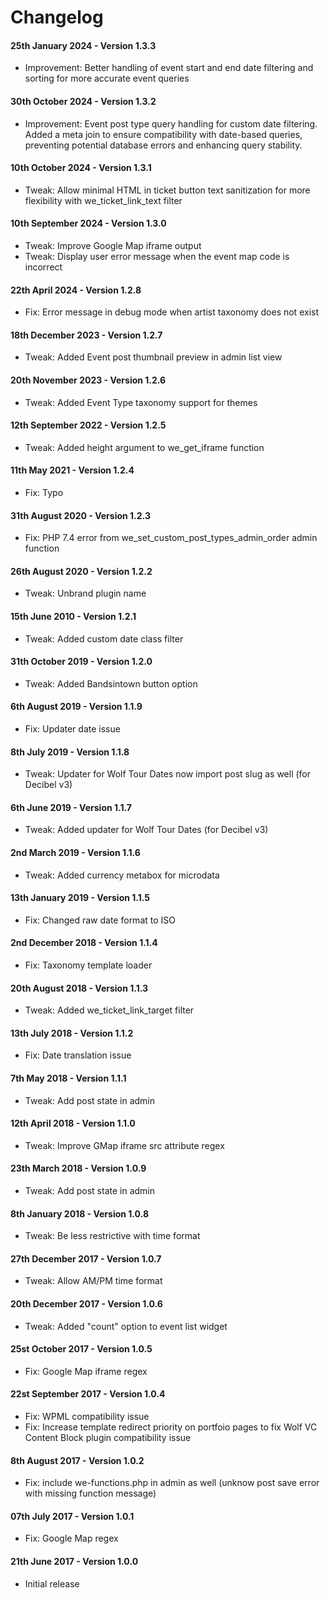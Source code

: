 # Changelog

#### 25th January 2024 - Version 1.3.3

-   Improvement: Better handling of event start and end date filtering and sorting for more accurate event queries

#### 30th October 2024 - Version 1.3.2

-   Improvement: Event post type query handling for custom date filtering. Added a meta join to ensure compatibility with date-based queries, preventing potential database errors and enhancing query stability.

#### 10th October 2024 - Version 1.3.1

-   Tweak: Allow minimal HTML in ticket button text sanitization for more flexibility with we_ticket_link_text filter

#### 10th September 2024 - Version 1.3.0

-   Tweak: Improve Google Map iframe output
-   Tweak: Display user error message when the event map code is incorrect

#### 22th April 2024 - Version 1.2.8

-   Fix: Error message in debug mode when artist taxonomy does not exist

#### 18th December 2023 - Version 1.2.7

-   Tweak: Added Event post thumbnail preview in admin list view

#### 20th November 2023 - Version 1.2.6

-   Tweak: Added Event Type taxonomy support for themes

#### 12th September 2022 - Version 1.2.5

-   Tweak: Added height argument to we_get_iframe function

#### 11th May 2021 - Version 1.2.4

-   Fix: Typo
#### 31th August 2020 - Version 1.2.3

-   Fix: PHP 7.4 error from we_set_custom_post_types_admin_order admin function

#### 26th August 2020 - Version 1.2.2

-   Tweak: Unbrand plugin name

#### 15th June 2010 - Version 1.2.1

-   Tweak: Added custom date class filter

#### 31th October 2019 - Version 1.2.0

-   Tweak: Added Bandsintown button option

#### 6th August 2019 - Version 1.1.9

-   Fix: Updater date issue

#### 8th July 2019 - Version 1.1.8

-   Tweak: Updater for Wolf Tour Dates now import post slug as well (for Decibel v3)

#### 6th June 2019 - Version 1.1.7

-   Tweak: Added updater for Wolf Tour Dates (for Decibel v3)

#### 2nd March 2019 - Version 1.1.6

-   Tweak: Added currency metabox for microdata

#### 13th January 2019 - Version 1.1.5

-   Fix: Changed raw date format to ISO

#### 2nd December 2018 - Version 1.1.4

-   Fix: Taxonomy template loader

#### 20th August 2018 - Version 1.1.3

-   Tweak: Added we_ticket_link_target filter

#### 13th July 2018 - Version 1.1.2

-   Fix: Date translation issue

#### 7th May 2018 - Version 1.1.1

-   Tweak: Add post state in admin

#### 12th April 2018 - Version 1.1.0

-   Tweak: Improve GMap iframe src attribute regex

#### 23th March 2018 - Version 1.0.9

-   Tweak: Add post state in admin

#### 8th January 2018 - Version 1.0.8

-   Tweak: Be less restrictive with time format

#### 27th December 2017 - Version 1.0.7

-   Tweak: Allow AM/PM time format

#### 20th December 2017 - Version 1.0.6

-   Tweak: Added "count" option to event list widget

#### 25st October 2017 - Version 1.0.5

-   Fix: Google Map iframe regex

#### 22st September 2017 - Version 1.0.4

-   Fix: WPML compatibility issue
-   Fix: Increase template redirect priority on portfoio pages to fix Wolf VC Content Block plugin compatibility issue

#### 8th August 2017 - Version 1.0.2

-   Fix: include we-functions.php in admin as well (unknow post save error with missing function message)

#### 07th July 2017 - Version 1.0.1

-   Fix: Google Map regex

#### 21th June 2017 - Version 1.0.0

-   Initial release
